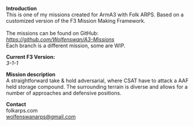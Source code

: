 <b>Introduction</b><br/>
This is one of my missions created for ArmA3 with Folk ARPS. Based on a customized version of the F3 Mission Making Framework.<br/><br/>
The missions can be found on GitHub:<br/>
<i>https://github.com/Wolfenswan/A3-Missions</i><br/>
Each branch is a different mission, some are WIP.<br/>

<b>Current F3 Version:</b><br/>
<i>3-1-1</i>

<b>Mission description</b><br/>
A straightforward take & hold adversarial, where CSAT have to attack a AAF held storage compound. The surrounding terrain is diverse and allows for a number of approaches and defensive positions.

<b>Contact</b><br/>
folkarps.com<br/>
wolfenswanarps@gmail.com<br/>
